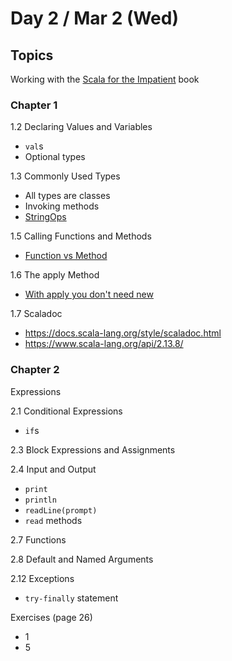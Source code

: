 # Day 2 / Mar 2 (Wed)

## Topics

Working with the [Scala for the Impatient](https://horstmann.com/scala/) book

### Chapter 1

1.2 Declaring Values and Variables

* `val`s
* Optional types

1.3 Commonly Used Types

* All types are classes
* Invoking methods
* [StringOps](https://scala-lang.org/api/2.13.8/scala/collection/StringOps.html)

1.5 Calling Functions and Methods

* [Function vs Method](https://docs.scala-lang.org/tour/basics.html)

1.6 The apply Method

* [With apply you don't need new](https://docs.scala-lang.org/overviews/scala-book/case-classes.html#with-apply-you-dont-need-new)

1.7 Scaladoc

* <https://docs.scala-lang.org/style/scaladoc.html>
* <https://www.scala-lang.org/api/2.13.8/>

### Chapter 2

Expressions

2.1 Conditional Expressions

* `if`s

2.3 Block Expressions and Assignments

2.4 Input and Output

* `print`
* `println`
* `readLine(prompt)`
* `read` methods

2.7 Functions

2.8 Default and Named Arguments

2.12 Exceptions

* `try-finally` statement

Exercises (page 26)

* 1
* 5

